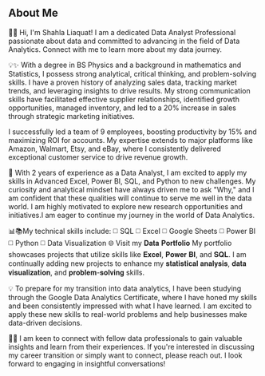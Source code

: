  ## About Me<br>
👋🏻 Hi, I'm Shahla Liaquat! I am a dedicated Data Analyst Professional passionate about data and committed to advancing in the field of Data Analytics. Connect with me to learn more about my data journey. 

💡✨ With a degree in BS Physics and a background in mathematics and Statistics, I possess strong analytical, critical thinking, and problem-solving skills. I have a proven history of analyzing sales data, tracking market trends, and leveraging insights to drive results. My strong communication skills have facilitated effective supplier relationships, identified growth opportunities, managed inventory, and led to a 20% increase in sales through strategic marketing initiatives.

I successfully led a team of 9 employees, boosting productivity by 15% and maximizing ROI for accounts. My expertise extends to major platforms like Amazon, Walmart, Etsy, and eBay, where I consistently delivered exceptional customer service to drive revenue growth.

🌟 With 2 years of experience as a Data Analyst, I am excited to apply my skills in Advanced Excel, Power BI, SQL, and Python to new challenges. My curiosity and analytical mindset have always driven me to ask "Why," and I am confident that these qualities will continue to serve me well in the data world. I am highly motivated to explore new research opportunities and initiatives.I am eager to continue my journey in the world of Data Analytics. 

📊📚My technical skills include:
◻️ SQL
◻️ Excel
◻️ Google Sheets
◻️ Power BI
◻️ Python
◻️ Data Visualization
🌐 Visit my 𝐃𝐚𝐭𝐚 𝐏𝐨𝐫𝐭𝐟𝐨𝐥𝐢𝐨
My portfolio showcases projects that utilize skills like 𝐄𝐱𝐜𝐞𝐥, 𝐏𝐨𝐰𝐞𝐫 𝐁𝐈, and 𝐒𝐐𝐋. I am continually adding new projects to enhance my 𝐬𝐭𝐚𝐭𝐢𝐬𝐭𝐢𝐜𝐚𝐥 𝐚𝐧𝐚𝐥𝐲𝐬𝐢𝐬, 𝐝𝐚𝐭𝐚 𝐯𝐢𝐬𝐮𝐚𝐥𝐢𝐳𝐚𝐭𝐢𝐨𝐧, and 𝐩𝐫𝐨𝐛𝐥𝐞𝐦-𝐬𝐨𝐥𝐯𝐢𝐧𝐠 skills.

💡 To prepare for my transition into data analytics, I have been studying through the Google  Data Analytics Certificate, where I have honed my skills and been consistently impressed with what I have learned. I am excited to apply these new skills to real-world problems and help businesses make data-driven decisions.

 🌝🌟 I am keen to connect with fellow data professionals to gain valuable insights and learn from their experiences. If you're interested in discussing my career transition or simply want to connect, please reach out. I look forward to engaging in insightful conversations!
